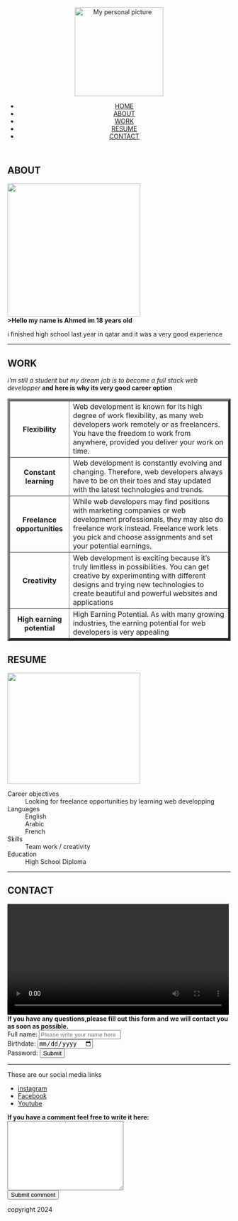 <!DOCTYPE html>
<html lang="en">
<head>
    <meta charset="UTF-8">
    <title>My portfolio</title>
    <link rel="icon" href="/IMG_6465.png">
</head>
<body>
    <!--Creating our navbar -->
    <header>
        <nav>
            <img width="200px" src="./man-male-young-person-icon_24877-30222.avif" alt="My personal picture">
            <div>
            <ul>
                <li><a href="#home">HOME</a> </li>
                <li> <a href="#about">ABOUT</a></li>
                <li><a href="#work">WORK</a></li>
                <li><a href="#resume">RESUME</a></li>
                <li><a href="#contact">CONTACT</a></li>
            </ul>
        </div>
        </nav>
    </header>
    <main>
        <!--"about" section-->
        <section id="about">
            <h1>ABOUT</h1>
            <img width="300px" src="/44299297_s.jpg" alt="">
            <br>
            <b>>Hello my name is Ahmed im 18 years old</b>
            <p>i finished high school last year in qatar and it was a very good experience</p>
        </section>
        <hr>
        <!--"work" section-->
        <section id="work">
            <h1>WORK</h1>
            <i>i'm still a student but my dream job is to become a full stack web developper</i>
            <b>and here is why its very good career option</b>
            <table border="5">
                <tr>
                   <th>Flexibility</th>
                   <td>Web development is known for its high degree of work flexibility, as many web developers work remotely or as freelancers. You have the freedom to work from anywhere, provided you deliver your work on time. </td>
                </tr>
                <tr>
                    <th>Constant learning</th>
                    <td>Web development is constantly evolving and changing. Therefore, web developers always have to be on their toes and stay updated with the latest technologies and trends. </td>
                </tr>
                <tr>
                    <th>Freelance opportunities</th>
                    <td>While web developers may find positions with marketing companies or web development professionals, they may also do freelance work instead. Freelance work lets you pick and choose assignments and set your potential earnings.</td>
                </tr>
                <tr>
                    <th>Creativity</th>
                    <td>Web development is exciting because it’s truly limitless in possibilities. You can get creative by experimenting with different designs and trying new technologies to create beautiful and powerful websites and applications</td>
                </tr>
                <tr>
                    <th>High earning potential</th>
                    <td>High Earning Potential. As with many growing industries, the earning potential for web developers is very appealing</td>
                </tr>
            </table>
        </section>
        <!--"resume" section-->
        <section id="resume">
            <h1>RESUME</h1>
            <img width="300px" height="250px" src="images.jpg" alt="">
            <dl>
                <dt>Career objectives</dt>
                <dd>Looking for freelance opportunities by learning web developping</dd>
                <dt>Languages</dt>
                <dd>English</dd>
                <dd>Arabic</dd>
                <dd>French</dd>
                <dt>Skills</dt>
                <dd>Team work / creativity</dd>
                <dt>Education</dt>
                <dd>High School Diploma</dd>
            </dl>
        </section>
        <hr>
        <!--"contact" section-->
        <section id="contact">
            <h1>CONTACT</h1>
            <video controls width="500px" src="/videoplayback.mp4"></video>
            <br>
            <b>If you have any questions,please fill out this form and we will contact you as soon as possible.</b>
            <form>
                <label>Full name: </label>
                <input type="text" placeholder="Please write your name here">
                <br>
                <label>Birthdate: </label>
                <input type="date">
                <br>
                <label>Password: </label>
                <button type="submit">Submit</button>
            </form>
        </section>
        <hr>
    </main>
    <footer>
        <p>These are our social media links </p>
        <ul>
            <li><a href="https://www.instagram.com/accounts/login/?hl=en">instagram</a></li>
            <li> <a href="https://www.facebook.com">Facebook</a></li>
            <li> <a href="https://www.youtube.com">Youtube</a></li>
        </ul>
    <b>If you have a comment feel free to write it here: </b>
    <br>
    <textarea name="Please write your comment in this box" cols="30" rows="10"></textarea>
    <br>
    <button type="submit">Submit comment</button>
    <p>copyright 2024</p>
    </footer>  
</body>
</html>
